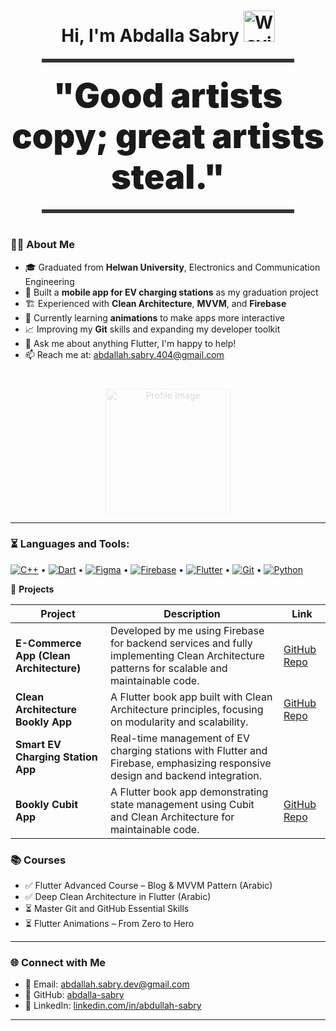 <h1 align="center">
  Hi, I'm Abdalla Sabry
  <img src="https://camo.githubusercontent.com/d552948e7884c41fde2d32b9221d79f0df2076c7d824aaab954ca93f53d95884/68747470733a2f2f6d656469612e67697068792e636f6d2f6d656469612f6876524a434c467a6361737252346961377a2f67697068792e676966" alt="Waving Hand" width="50" height="50" />
</h1>

<!-- Thick line under greeting -->
<div align="center" style="width: 80%; height: 6px; background-color: #333; margin: 20px auto;"></div>

<p align="center">
  <strong>
    <span style="font-size: 54px; font-weight: 900;">
      "Good artists copy; great artists steal."
    </span>
  </strong>
</p>

<!-- Thick line under quote -->
<div align="center" style="width: 80%; height: 6px; background-color: #333; margin: 20px auto 40px;"></div>

<h3>👨‍🎓 About Me</h3>

<ul>
  <li>🎓 Graduated from <strong>Helwan University</strong>, Electronics and Communication Engineering</li>
  <li>📱 Built a <strong>mobile app for EV charging stations</strong> as my graduation project</li>
  <li>🏗️ Experienced with <strong>Clean Architecture</strong>, <strong>MVVM</strong>, and <strong>Firebase</strong></li>
  <li>🎨 Currently learning <strong>animations</strong> to make apps more interactive</li>
  <li>📈 Improving my <strong>Git</strong> skills and expanding my developer toolkit</li>
  <li>💬 Ask me about anything Flutter, I'm happy to help!</li>
  <li>📫 Reach me at: <a href="mailto:abdallah.sabry.404@gmail.com">abdallah.sabry.404@gmail.com</a></li>
</ul>


<p align="center" style="margin-top: 40px;">
  <img src="https://github.com/mohamedabusrea/mohamedabusrea/blob/master/profile-img.png?raw=true" alt="Profile Image" width="200" style="opacity: 0.15;" />
</p>


---
### ⏳ Languages and Tools:

[![C++](https://img.shields.io/badge/C-%2300599C.svg?style=flat&logo=c&logoColor=white)](https://en.wikipedia.org/wiki/C_(programming_language)) •
[![Dart](https://img.shields.io/badge/Dart-%230175C2.svg?style=flat&logo=dart&logoColor=white)](https://dart.dev/) •
[![Figma](https://img.shields.io/badge/Figma-%23F24E1E.svg?style=flat&logo=figma&logoColor=white)](https://www.figma.com/) •
[![Firebase](https://img.shields.io/badge/Firebase-FFCA28?style=flat&logo=firebase&logoColor=black)](https://firebase.google.com/) •
[![Flutter](https://img.shields.io/badge/Flutter-%2302569B.svg?style=flat&logo=flutter&logoColor=white)](https://flutter.dev/) •
[![Git](https://img.shields.io/badge/Git-F05032?style=flat&logo=git&logoColor=white)](https://git-scm.com/) •
[![Python](https://img.shields.io/badge/Python-3776AB?style=flat&logo=python&logoColor=white)](https://www.python.org/)



📱 **Projects**

| Project                           | Description                                                                                                           | Link                                                                                         |
|---------------------------------|-----------------------------------------------------------------------------------------------------------------------|----------------------------------------------------------------------------------------------|
| **E-Commerce App (Clean Architecture)** | Developed by me using Firebase for backend services and fully implementing Clean Architecture patterns for scalable and maintainable code. | [GitHub Repo](https://github.com/abdalla-sabry/e-commerceCleanArticture)                      |
| **Clean Architecture Bookly App**        | A Flutter book app built with Clean Architecture principles, focusing on modularity and scalability.                  | [GitHub Repo](https://github.com/abdalla-sabry/cleanarcticture_bookly_app)                    |
| **Smart EV Charging Station App**        | Real-time management of EV charging stations with Flutter and Firebase, emphasizing responsive design and backend integration. |                                    |
| **Bookly Cubit App**                      | A Flutter book app demonstrating state management using Cubit and Clean Architecture for maintainable code.           | [GitHub Repo](https://github.com/abdalla-sabry/booklyappcubit)                               |


### 📚 Courses

- ✅ Flutter Advanced Course – Blog & MVVM Pattern (Arabic)
- ✅ Deep Clean Architecture in Flutter (Arabic)
- ⏳ Master Git and GitHub Essential Skills  
- ⏳ Flutter Animations – From Zero to Hero
---

### 🌐 Connect with Me

- 📧 Email: [abdallah.sabry.dev@gmail.com](mailto:abdallah.sabry.404@gmail.com)  
- 🔗 GitHub: [abdalla-sabry](https://github.com/abdalla-sabry)  
- 💼 LinkedIn: [linkedin.com/in/abdullah-sabry](https://www.linkedin.com/in/abdullah-sabry/)

---


